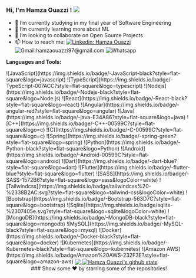 ### Hi, I'm Hamza Ouazzi ! <img src="https://raw.githubusercontent.com/aemmadi/aemmadi/master/wave.gif" width="30px">



- 🔭 I’m currently studying in my final year of Software Engineering
- 🌱 I’m currently learning more about ML
- 👯 I’m looking to collaborate on Open Source Projects
- 📫 How to reach me:
[![Linkedin: Hamza Ouazzi](https://img.shields.io/badge/-hamzaouazzi-blue?style=flat-square&logo=Linkedin&logoColor=white&link=https://www.linkedin.com/in/hamza-ouazzi-68b806172/)](https://www.linkedin.com/in/hamza-ouazzi-68b806172/)
![Gmail:hamzaouazzi97@gmail.com](https://img.shields.io/badge/-hamzaouazzi97@gmail.com-D14836?&style=flat-square&logo=gmail&logoColor=white)
![Whatsapp](https://img.shields.io/badge/-+212648125056-25D366?&style=flat-square&logo=whatsapp&logoColor=white)

**Languages and Tools:**  
<!--
<code><img height="15" src="https://raw.githubusercontent.com/github/explore/80688e429a7d4ef2fca1e82350fe8e3517d3494d/topics/flutter/flutter.png"></code>
<code><img height="15" src="https://raw.githubusercontent.com/github/explore/80688e429a7d4ef2fca1e82350fe8e3517d3494d/topics/dart/dart.png"></code>
<code><img height="15" src="https://raw.githubusercontent.com/github/explore/80688e429a7d4ef2fca1e82350fe8e3517d3494d/topics/android/android.png"></code>
<code><img height="15" src="https://raw.githubusercontent.com/github/explore/80688e429a7d4ef2fca1e82350fe8e3517d3494d/topics/javascript/javascript.png"></code>
<code><img height="15" src="https://raw.githubusercontent.com/github/explore/80688e429a7d4ef2fca1e82350fe8e3517d3494d/topics/typescript/typescript.png"></code>
<code><img height="15" src="https://raw.githubusercontent.com/github/explore/80688e429a7d4ef2fca1e82350fe8e3517d3494d/topics/angular/angular.png"></code>
<code><img height="15" src="https://raw.githubusercontent.com/github/explore/80688e429a7d4ef2fca1e82350fe8e3517d3494d/topics/react/react.png"></code>    
<code><img height="15" src="https://raw.githubusercontent.com/github/explore/80688e429a7d4ef2fca1e82350fe8e3517d3494d/topics/nodejs/nodejs.png"></code> 
<code><img height="15" src="https://raw.githubusercontent.com/github/explore/80688e429a7d4ef2fca1e82350fe8e3517d3494d/topics/python/python.png"></code> 
--!>

![JavaScript](https://img.shields.io/badge/-JavaScript-black?style=flat-square&logo=javascript)
![TypeScript](https://img.shields.io/badge/-TypeScript-007ACC?style=flat-square&logo=typescript)
![Nodejs](https://img.shields.io/badge/-Nodejs-black?style=flat-square&logo=Node.js)
![React](https://img.shields.io/badge/-React-black?style=flat-square&logo=react)
![Angular](https://img.shields.io/badge/-angular-red?style=flat-square&logo=angular)
![Java](https://img.shields.io/badge/-java-E34A86?style=flat-square&logo=java)
![C++](https://img.shields.io/badge/-C++-00599C?style=flat-square&logo=c)
![C](https://img.shields.io/badge/-C-00599C?style=flat-square&logo=c)
![Spring](https://img.shields.io/badge/-spring-green?style=flat-square&logo=spring)
![Python](https://img.shields.io/badge/-Python-black?style=flat-square&logo=Python)
![Android](https://img.shields.io/badge/-Android-00599C?style=flat-square&logo=android)
![Dart](https://img.shields.io/badge/-dart-blue?style=flat-square&logo=dart)
![Flutter](https://img.shields.io/badge/-flutter-blue?style=flat-square&logo=flutter)
![SASS](https://img.shields.io/badge/-SASS-1572B6?style=flat-square&logo=sass&logoColor=white)
![Tailwindcss](https://img.shields.io/badge/tailwindcss%20-%2338B2AC.svg?style=flat-square&logo=tailwind-css&logoColor=white)
![Bootstrap](https://img.shields.io/badge/-Bootstrap-563D7C?style=flat-square&logo=bootstrap)
![Sqlite](https://img.shields.io/badge/sqlite-%2307405e.svg?style=flat-square&logo=sqlite&logoColor=white)
![MongoDB](https://img.shields.io/badge/-MongoDB-black?style=flat-square&logo=mongodb)
![MySQL](https://img.shields.io/badge/-MySQL-black?style=flat-square&logo=mysql)
![Docker](https://img.shields.io/badge/-Docker-black?style=flat-square&logo=docker)
![Kubernetes](https://img.shields.io/badge/-Kubernetes-black?style=flat-square&logo=kubernetes)
![Amazon AWS](https://img.shields.io/badge/Amazon%20AWS-232F3E?style=flat-square&logo=amazon-aws)





<a href="https://github.com/hamzaouazzi">
  <img align="center" src="https://github-readme-stats.vercel.app/api/top-langs/?username=hamzaouazzi&theme=light&hide_langs_below=1" />
</a>
<a href="https://github.com/hamzaouazzi">
 <img align="center" src="https://github-readme-stats.vercel.app/api?username=hamzaouazzi&show_icons=true&theme=light&line_height=27" alt="Hamza Ouazzi's github stats"/>
</a>


<div align="center">

### Show some ❤️ by starring some of the repositories!

</div>


